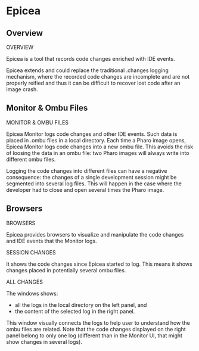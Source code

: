 # Epicea## OverviewOVERVIEW		Epicea is a tool that records code changes enriched with IDE events.Epicea extends and could replace the traditional .changes logging mechanism, where the recorded code changes are incomplete and are not properly reified and thus it can be difficult to recover lost code after an image crash.## Monitor & Ombu FilesMONITOR & OMBU FILESEpicea Monitor logs code changes and other IDE events. Such data is placed in .ombu files in a local directory. Each time a Pharo image opens, Epicea Monitor logs code changes into a new ombu file. This avoids the risk of loosing the data in an ombu file: two Pharo images will always write into different ombu files. Logging the code changes into different files can have a negative consequence: the changes of a single development session might be segmented into several log files. This will happen in the case where the developer had to close and open several times the Pharo image.## BrowsersBROWSERSEpicea provides browsers to visualize and manipulate the code changes and IDE events that the Monitor logs.SESSION CHANGESIt shows the code changes since Epicea started to log. This means it shows changes placed in potentially several ombu files.ALL CHANGESThe windows shows:- all the logs in the local directory on the left panel, and - the content of the selected log in the right panel.This window visually connects the logs to help user to understand how the ombu files are related. Note that the code changes displayed on the right panel belong to only one log (different than in the Monitor UI, that might show changes in several logs).